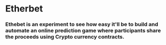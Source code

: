 # Etherbet

### Ethebet is an experiment to see how easy it'll be to build and automate an online prediction game where participants share the proceeds using Crypto currency contracts.